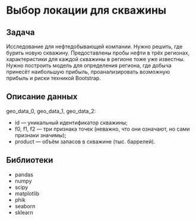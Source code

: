 # Выбор локации для скважины
## Задача
Исследование для нефтедобывающей компании. Нужно решить, где бурить новую скважину. Предоставлены пробы нефти в трёх регионах, характеристики для каждой скважины в регионе тоже уже известны. Нужно построить модель для определения региона, где добыча принесёт наибольшую прибыль, проанализировать возможную прибыль и риски техникой Bootstrap.


## Описание данных
geo_data_0, geo_data_1, geo_data_2:
* id — уникальный идентификатор скважины;
* f0, f1, f2 — три признака точек (неважно, что они означают, но сами признаки значимы);
* product — объём запасов в скважине (тыс. баррелей).

## Библиотеки

* pandas
* numpy
* scipy
* matplotlib
* phik
* seaborn
* sklearn
